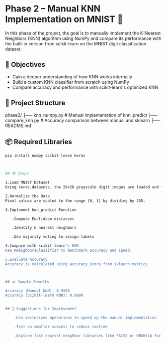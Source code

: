 # Phase 2 – Manual KNN Implementation on MNIST 🧠

In this phase of the project, the goal is to manually implement the K-Nearest Neighbors (KNN) algorithm using NumPy and compare its performance with the built-in version from scikit-learn on the MNIST digit classification dataset.

## 🎯 Objectives
- Gain a deeper understanding of how KNN works internally
- Build a custom KNN classifier from scratch using NumPy
- Compare accuracy and performance with scikit-learn's optimized KNN

## 📁 Project Structure

phase2/
├── knn_numpy.py # Manual implementation of knn_predict 
├── compare_knn.py # Accuracy comparison between manual and sklearn 
├── README.md


## 📦 Required Libraries
```bash
pip install numpy scikit-learn keras



## 🛠️ Steps

1.Load MNIST Dataset
Using keras.datasets, the 28×28 grayscale digit images are loaded and flattened.

2.Normalize the Data
Pixel values are scaled to the range [0, 1] by dividing by 255.

3.Implement knn_predict Function

   .Compute Euclidean distances

   .Identify k nearest neighbors

   .Use majority voting to assign labels

4.Compare with scikit-learn's KNN 
Use KNeighborsClassifier to benchmark accuracy and speed.

5.Evaluate Accuracy 
Accuracy is calculated using accuracy_score from sklearn.metrics.



## 📊 Sample Results

Accuracy (Manual KNN): 0.9900
Accuracy (Scikit-learn KNN): 0.9900


## 🚀 Suggestions for Improvement

    .Use vectorized operations to speed up the manual implementation

    .Test on smaller subsets to reduce runtime

    .Explore fast nearest neighbor libraries like FAISS or HNSWlib for large-scale applications